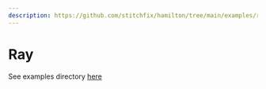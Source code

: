 ```yaml
---
description: https://github.com/stitchfix/hamilton/tree/main/examples/ray
---
```


# Ray

See examples directory [here](https://github.com/stitchfix/hamilton/tree/main/examples/ray)
